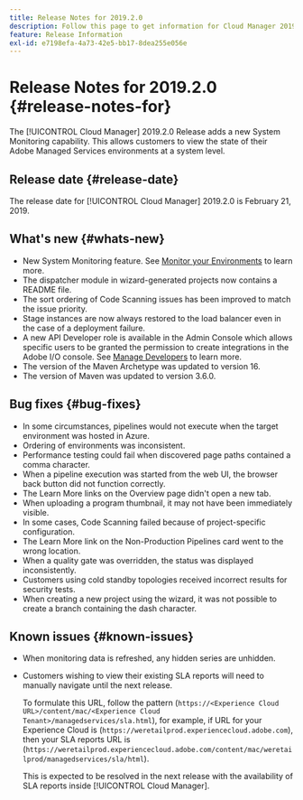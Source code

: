 ```yaml
---
title: Release Notes for 2019.2.0
description: Follow this page to get information for Cloud Manager 2019.2.0.
feature: Release Information
exl-id: e7198efa-4a73-42e5-bb17-8dea255e056e
---
```

# Release Notes for 2019.2.0 {#release-notes-for}

The [!UICONTROL Cloud Manager] 2019.2.0 Release adds a new System Monitoring capability. This allows customers to view the state of their Adobe Managed Services environments at a system level.


## Release date {#release-date}

The release date for [!UICONTROL Cloud Manager] 2019.2.0 is February 21, 2019.

## What's new {#whats-new}

* New System Monitoring feature. See [Monitor your Environments](/help/using/monitoring-environments.md) to learn more.
* The dispatcher module in wizard-generated projects now contains a README file.
* The sort ordering of Code Scanning issues has been improved to match the issue priority.
* Stage instances are now always restored to the load balancer even in the case of a deployment failure.
* A new API Developer role is available in the Admin Console which allows specific users to be granted the permission to create integrations in the Adobe I/O console. See [Manage Developers](https://www.adobe.com/go/aac_api_prod_learn) to learn more.
* The version of the Maven Archetype was updated to version 16.
* The version of Maven was updated to version 3.6.0.

## Bug fixes {#bug-fixes}

* In some circumstances, pipelines would not execute when the target environment was hosted in Azure.
* Ordering of environments was inconsistent.
* Performance testing could fail when discovered page paths contained a comma character.
* When a pipeline execution was started from the web UI, the browser back button did not function correctly.
* The Learn More links on the Overview page didn't open a new tab.
* When uploading a program thumbnail, it may not have been immediately visible.
* In some cases, Code Scanning failed because of project-specific configuration.
* The Learn More link on the Non-Production Pipelines card went to the wrong location.
* When a quality gate was overridden, the status was displayed inconsistently.
* Customers using cold standby topologies received incorrect results for security tests.
* When creating a new project using the wizard, it was not possible to create a branch containing the dash character.

## Known issues {#known-issues}

* When monitoring data is refreshed, any hidden series are unhidden.
* Customers wishing to view their existing SLA reports will need to manually navigate until the next release. 

  To formulate this URL, follow the pattern (`https://<Experience Cloud URL>/content/mac/<Experience Cloud Tenant>/managedservices/sla.html`), for example, if URL for your Experience Cloud is (`https://weretailprod.experiencecloud.adobe.com`), then your SLA reports URL is (`https://weretailprod.experiencecloud.adobe.com/content/mac/weretailprod/managedservices/sla/html`).

  This is expected to be resolved in the next release with the availability of SLA reports inside [!UICONTROL Cloud Manager].

